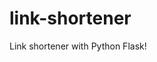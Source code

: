 # link-shortener


[](https://upload.wikimedia.org/wikipedia/commons/5/56/Tiger.50.jpg](https://i.ibb.co/vBN889x/Screenshot-2023-03-08-at-5-46-21-PM.png))

Link shortener with Python Flask!
